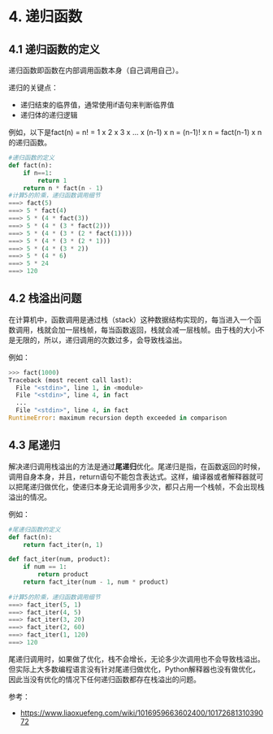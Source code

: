 # 4. 递归函数

## 4.1 递归函数的定义

递归函数即函数在内部调用函数本身（自己调用自己）。

递归的关键点：

- 递归结束的临界值，通常使用if语句来判断临界值
- 递归体的递归逻辑

例如，以下是fact(n) = n! = 1 x 2 x 3 x ... x (n-1) x n = (n-1)! x n = fact(n-1) x n 的递归函数。

```python
#递归函数的定义
def fact(n):
    if n==1:
        return 1
    return n * fact(n - 1)
#计算5的阶乘，递归函数调用细节
===> fact(5)
===> 5 * fact(4)
===> 5 * (4 * fact(3))
===> 5 * (4 * (3 * fact(2)))
===> 5 * (4 * (3 * (2 * fact(1))))
===> 5 * (4 * (3 * (2 * 1)))
===> 5 * (4 * (3 * 2))
===> 5 * (4 * 6)
===> 5 * 24
===> 120
```

## 4.2 栈溢出问题

​	在计算机中，函数调用是通过栈（stack）这种数据结构实现的，每当进入一个函数调用，栈就会加一层栈帧，每当函数返回，栈就会减一层栈帧。由于栈的大小不是无限的，所以，递归调用的次数过多，会导致栈溢出。

例如：

```python
>>> fact(1000)
Traceback (most recent call last):
  File "<stdin>", line 1, in <module>
  File "<stdin>", line 4, in fact
  ...
  File "<stdin>", line 4, in fact
RuntimeError: maximum recursion depth exceeded in comparison
```

## 4.3 尾递归

​	解决递归调用栈溢出的方法是通过**尾递归**优化。尾递归是指，在函数返回的时候，调用自身本身，并且，return语句不能包含表达式。这样，编译器或者解释器就可以把尾递归做优化，使递归本身无论调用多少次，都只占用一个栈帧，不会出现栈溢出的情况。

例如：

```python
#尾递归函数的定义
def fact(n):
    return fact_iter(n, 1)

def fact_iter(num, product):
    if num == 1:
        return product
    return fact_iter(num - 1, num * product)
    
#计算5的阶乘，递归函数调用细节
===> fact_iter(5, 1)
===> fact_iter(4, 5)
===> fact_iter(3, 20)
===> fact_iter(2, 60)
===> fact_iter(1, 120)
===> 120
```

尾递归调用时，如果做了优化，栈不会增长，无论多少次调用也不会导致栈溢出。但实际上大多数编程语言没有针对尾递归做优化，Python解释器也没有做优化，因此当没有优化的情况下任何递归函数都存在栈溢出的问题。



参考：

- https://www.liaoxuefeng.com/wiki/1016959663602400/1017268131039072